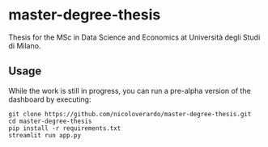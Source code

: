 # master-degree-thesis
Thesis for the MSc in Data Science and Economics at Università degli Studi di Milano.

## Usage
While the work is still in progress, you can run a pre-alpha version of the dashboard by executing:

```
git clone https://github.com/nicoloverardo/master-degree-thesis.git
cd master-degree-thesis
pip install -r requirements.txt
streamlit run app.py
```
